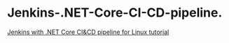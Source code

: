# Jenkins-.NET-Core-CI-CD-pipeline.

[Jenkins with .NET Core CI&CD pipeline for Linux tutorial](https://voltwu.github.io/blog/jenkins/2020/12/30/Jenkins-with-asp-net-core-CI-CD-pipeline-for-linux/)
